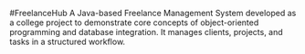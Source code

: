 #FreelanceHub
A Java-based Freelance Management System developed as a college project to demonstrate core concepts of object-oriented programming and database integration. It manages clients, projects, and tasks in a structured workflow.

